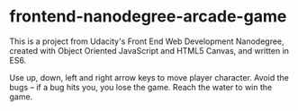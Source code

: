 frontend-nanodegree-arcade-game
===============================

This is a project from Udacity's Front End Web Development Nanodegree, created with Object Oriented JavaScript and HTML5 Canvas, and written in ES6.

Use up, down, left and right arrow keys to move player character. Avoid the bugs – if a bug hits you, you lose the game. Reach the water to win the game.
